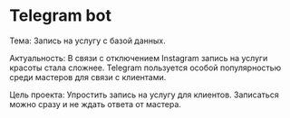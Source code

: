 # Telegram bot

Тема: Запись на услугу с базой данных.

Актуальность: В связи с отключением Instagram запись на услуги красоты стала сложнее. Telegram пользуется особой популярностью среди мастеров для связи с клиентами.

Цель проекта: Упростить запись на услугу для клиентов. Записаться можно сразу и не ждать ответа от мастера.

